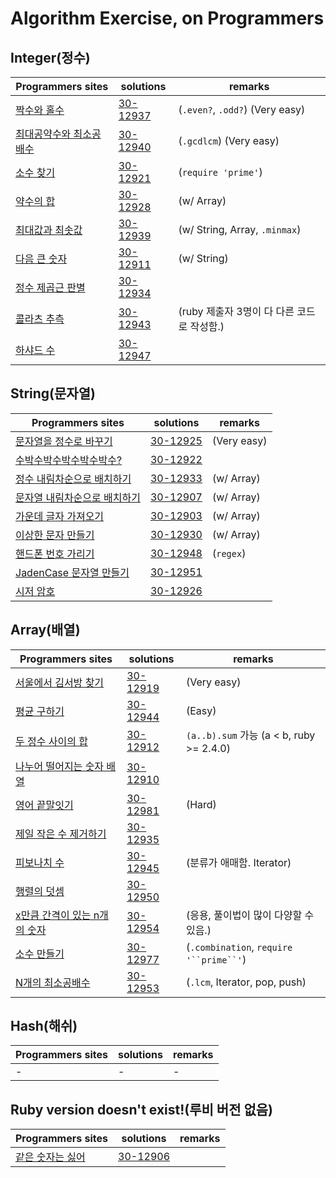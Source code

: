 # Algorithm Exercise, on Programmers

## Integer(정수)
| Programmers sites | solutions | remarks |
| ---- | ---- | ----|
| [짝수와 홀수](https://programmers.co.kr/learn/courses/30/lessons/12937?language=ruby) | [30-12937](solutions/30-12937.rb) | (`.even?`, `.odd?`) (Very easy) | 
| [최대공약수와 최소공배수](https://programmers.co.kr/learn/courses/30/lessons/12940?language=ruby) | [30-12940](solutions/30-12940.rb) | (`.gcdlcm`) (Very easy) |
| [소수 찾기](https://programmers.co.kr/learn/courses/30/lessons/12921?language=ruby) | [30-12921](solutions/30-12921.rb) | (`require 'prime'`) |
| [약수의 합](https://programmers.co.kr/learn/courses/30/lessons/12928?language=ruby) | [30-12928](solutions/30-12928.rb) | (w/ Array) |
| [최대값과 최솟값](https://programmers.co.kr/learn/courses/30/lessons/12939?language=ruby) | [30-12939](solutions/30-12939.rb) | (w/ String, Array, `.minmax`) |
| [다음 큰 숫자](https://programmers.co.kr/learn/courses/30/lessons/12911?language=ruby) | [30-12911](solutions/30-12911.rb) | (w/ String) |
| [정수 제곱근 판별](https://programmers.co.kr/learn/courses/30/lessons/12934?language=ruby) | [30-12934](solutions/30-12934.rb) | |
| [콜라츠 추측](https://programmers.co.kr/learn/courses/30/lessons/12943?language=ruby) | [30-12943](solutions/30-12943.rb) | (ruby 제출자 3명이 다 다른 코드로 작성함.) |
| [하샤드 수](https://programmers.co.kr/learn/courses/30/lessons/12947?language=ruby) | [30-12947](solutions/30-12947.rb) | |

## String(문자열)
| Programmers sites | solutions | remarks |
| ---- | ---- | ----|
| [문자열을 정수로 바꾸기](https://programmers.co.kr/learn/courses/30/lessons/12925?language=ruby) | [30-12925](solutions/30-12925.rb) | (Very easy) |
| [수박수박수박수박수박수?](https://programmers.co.kr/learn/courses/30/lessons/12922?language=ruby) | [30-12922](solutions/30-12922.rb) | |
| [정수 내림차순으로 배치하기](https://programmers.co.kr/learn/courses/30/lessons/12933?language=ruby) | [30-12933](solutions/30-12933.rb) | (w/ Array) |
| [문자열 내림차순으로 배치하기](https://programmers.co.kr/learn/courses/30/lessons/12917?language=ruby) | [30-12907](solutions/30-12907.rb) | (w/ Array) |
| [가운데 글자 가져오기](https://programmers.co.kr/learn/courses/30/lessons/12903?language=ruby) | [30-12903](solutions/30-12903.rb) | (w/ Array) |
| [이상한 문자 만들기](https://programmers.co.kr/learn/courses/30/lessons/12930?language=ruby) | [30-12930](solutions/30-12930.rb) | (w/ Array) |
| [핸드폰 번호 가리기](https://programmers.co.kr/learn/courses/30/lessons/12948?language=ruby) | [30-12948](solutions/30-12948.rb) | (`regex`) |
| [JadenCase 문자열 만들기](https://programmers.co.kr/learn/courses/30/lessons/12951?language=ruby) | [30-12951](solutions/30-12951.rb) | |
| [시저 암호](https://programmers.co.kr/learn/courses/30/lessons/12926?language=ruby) | [30-12926](solutions/30-12926.rb) | |

## Array(배열)
| Programmers sites | solutions | remarks |
| ---- | ---- | ----|
| [서울에서 김서방 찾기](https://programmers.co.kr/learn/courses/30/lessons/12919?language=ruby) | [30-12919](solutions/30-12919.rb) | (Very easy) |
| [평균 구하기](https://programmers.co.kr/learn/courses/30/lessons/12944?language=ruby) | [30-12944](solutions/30-12944.rb) | (Easy) |
| [두 정수 사이의 합](https://programmers.co.kr/learn/courses/30/lessons/12912?language=ruby) | [30-12912](solutions/30-12912.rb) | `(a..b).sum` 가능 (a < b, ruby >= 2.4.0) | 
| [나누어 떨어지는 숫자 배열](https://programmers.co.kr/learn/courses/30/lessons/12910?language=ruby) | [30-12910](solutions/30-12910.rb) | |
| [영어 끝말잇기](https://programmers.co.kr/learn/courses/30/lessons/12981?language=ruby) | [30-12981](solutions/30-12981.rb) | (Hard) |
| [제일 작은 수 제거하기](https://programmers.co.kr/learn/courses/30/lessons/12935?language=ruby) | [30-12935](solutions/30-12935.rb) |
| [피보나치 수](https://programmers.co.kr/learn/courses/30/lessons/12945?language=ruby) | [30-12945](solutions/30-12945.rb) | (분류가 애매함. Iterator) |
| [행렬의 덧셈](https://programmers.co.kr/learn/courses/30/lessons/12950?language=ruby) | [30-12950](solutions/30-12950.rb) | |
| [x만큼 간격이 있는 n개의 숫자](https://programmers.co.kr/learn/courses/30/lessons/12954?language=ruby) | [30-12954](solutions/30-12954.rb) | (응용, 풀이법이 많이 다양할 수 있음.) |
| [소수 만들기](https://programmers.co.kr/learn/courses/30/lessons/12977?language=ruby) | [30-12977](solutions/30-12977.rb) | (`.combination`, `require` `'``prime``'`) |
| [N개의 최소공배수](https://programmers.co.kr/learn/courses/30/lessons/12953?language=ruby) | [30-12953](solutions/30-12953.rb) | (`.lcm`, Iterator, pop, push) |

## Hash(해쉬)
| Programmers sites | solutions | remarks |
| ---- | ---- | ----|
| - | - | - |

## Ruby version doesn't exist!(루비 버전 없음)
| Programmers sites | solutions | remarks |
| ---- | ---- | ----|
| [같은 숫자는 싫어](https://programmers.co.kr/learn/courses/30/lessons/12906?language=ruby) | [30-12906](solutions/30-12906.rb) | |
